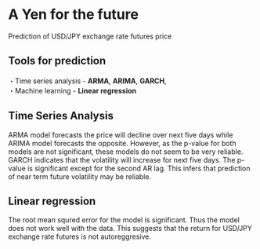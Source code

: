 # A Yen for the future
Prediction of USD/JPY exchange rate futures price

## Tools for prediction
・Time series analysis - **ARMA**, **ARIMA**, **GARCH**,<br />
・Machine learning - **Linear regression**

## Time Series Analysis
ARMA model forecasts the price will decline over next five days while ARIMA model forecasts the opposite.
However, as the p-value for both models are not significant, these models do not seem to be very reliable.
GARCH indicates that the volatility will increase for next five days. The p-value is significant except for the second AR lag.
This infers that prediction of near term future volatility may be reliable.

## Linear regression
The root mean squred error for the model is significant. Thus the model does not work well with the data.
This suggests that the return for USD/JPY exchange rate futures is not autoreggresive. 
